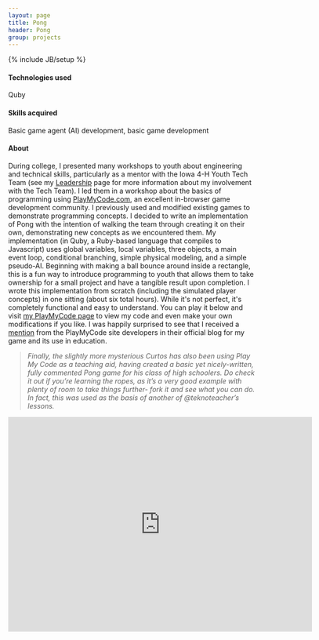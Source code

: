 ```yaml
---
layout: page
title: Pong
header: Pong
group: projects
---
```

{% include JB/setup %}

#### Technologies used
Quby 
#### Skills acquired
Basic game agent (AI) development, basic game development

#### About
During college, I presented many workshops to youth about engineering and technical skills, particularly as a mentor with the Iowa 4-H Youth Tech Team (see my [Leadership](leadership.html) page for more information about my involvement with the Tech Team). I led them in a workshop about the basics of programming using [PlayMyCode.com](http://www.playmycode.com), an excellent in-browser game development community. I previously used and modified existing games to demonstrate programming concepts. I decided to write an implementation of Pong with the intention of walking the team through creating it on their own, demonstrating new concepts as we encountered them. My implementation (in Quby, a Ruby-based language that compiles to Javascript) uses global variables, local variables, three objects, a main event loop, conditional branching, simple physical modeling, and a simple pseudo-AI. Beginning with making a ball bounce around inside a rectangle, this is a fun way to introduce programming to youth that allows them to take ownership for a small project and have a tangible result upon completion. I wrote this implementation from scratch (including the simulated player concepts) in one sitting (about six total hours). While it's not perfect, it's completely functional and easy to understand. You can play it below and visit [my PlayMyCode page](http://www.playmycode.com/play/game/curtos/pong) to view my code and even make your own modifications if you like. I was happily surprised to see that I received a [mention](http://www.playmycode.com/blog/2012/01/play-my-code-in-education/) from the PlayMyCode site developers in their official blog for my game and its use in education.
> <i>Finally, the slightly more mysterious Curtos has also been using Play My Code as a teaching aid, having created a basic yet nicely-written, fully commented Pong game for his class of high schoolers. Do check it out if you’re learning the ropes, as it’s a very good example with plenty of room to take things further- fork it and see what you can do. In fact, this was used as the basis of another of @teknoteacher’s lessons.</i>

<iframe width="620" height="438" src="http://www.playmycode.com/play/embed/curtos/pong" marginheight="0" marginwidth="0" scrolling="no" frameborder="0" style="border: none; border-size: 0; overflow: hidden; overflow-x: hidden; overflow-y: hidden;"> </iframe>
